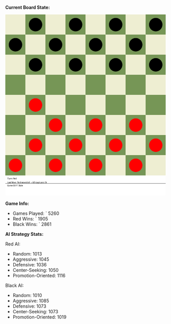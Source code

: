 
**Current Board State:**  
<!-- START_GIF -->
![Checkers Game](./checkers_game.gif)
<!-- END_GIF -->

**Game Info:**  
- Games Played: `<!-- GAMES_PLAYED --> 5260
- Red Wins: `<!-- RED_WINS --> 1905
- Black Wins: `<!-- BLACK_WINS --> 2861

<!-- AI_STATS -->
**AI Strategy Stats:**

Red AI:
- Random: 1013
- Aggressive: 1045
- Defensive: 1036
- Center-Seeking: 1050
- Promotion-Oriented: 1116

Black AI:
- Random: 1010
- Aggressive: 1085
- Defensive: 1073
- Center-Seeking: 1073
- Promotion-Oriented: 1019
